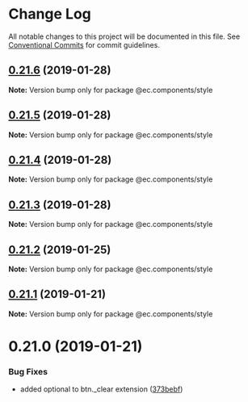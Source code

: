 # Change Log

All notable changes to this project will be documented in this file.
See [Conventional Commits](https://conventionalcommits.org) for commit guidelines.

## [0.21.6](https://github.com/entrecode/ec.components/compare/@ec.components/style@0.21.5...@ec.components/style@0.21.6) (2019-01-28)

**Note:** Version bump only for package @ec.components/style





## [0.21.5](https://github.com/entrecode/ec.components/compare/@ec.components/style@0.21.4...@ec.components/style@0.21.5) (2019-01-28)

**Note:** Version bump only for package @ec.components/style





## [0.21.4](https://github.com/entrecode/ec.components/compare/@ec.components/style@0.21.3...@ec.components/style@0.21.4) (2019-01-28)

**Note:** Version bump only for package @ec.components/style





## [0.21.3](https://github.com/entrecode/ec.components/compare/@ec.components/style@0.21.2...@ec.components/style@0.21.3) (2019-01-28)

**Note:** Version bump only for package @ec.components/style





## [0.21.2](https://github.com/entrecode/ec.components/compare/@ec.components/style@0.21.1...@ec.components/style@0.21.2) (2019-01-25)

**Note:** Version bump only for package @ec.components/style





## [0.21.1](https://github.com/entrecode/ec.components/compare/@ec.components/style@0.21.1...@ec.components/style@0.21.1) (2019-01-21)

**Note:** Version bump only for package @ec.components/style





# 0.21.0 (2019-01-21)


### Bug Fixes

* added optional to btn._clear extension ([373bebf](https://github.com/entrecode/ec.components/commit/373bebf))
